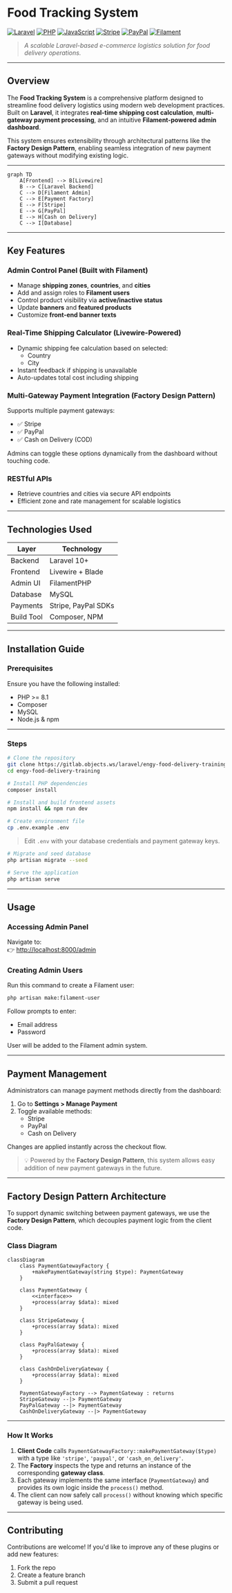 # Food Tracking System
[![Laravel](https://img.shields.io/badge/Laravel-10+-FF2D20?logo=laravel&logoColor=white )](https://laravel.com ) [![PHP](https://img.shields.io/badge/PHP-8.1+-777BB4?logo=php&logoColor=white )](https://www.php.net ) [![JavaScript](https://img.shields.io/badge/JavaScript-F7DF1E?logo=javascript&logoColor=black )](https://developer.mozilla.org/en-US/docs/Web/JavaScript ) [![Stripe](https://img.shields.io/badge/Stripe-008CDD?logo=stripe&logoColor=white )](https://stripe.com ) [![PayPal](https://img.shields.io/badge/PayPal-00457C?logo=paypal&logoColor=white )](https://www.paypal.com ) [![Filament](https://img.shields.io/badge/Filament-3.x-000000?logo=filament&logoColor=F37921 )](https://filamentphp.com )

> *A scalable Laravel-based e-commerce logistics solution for food delivery operations.*

---

## Overview

The **Food Tracking System** is a comprehensive platform designed to streamline food delivery logistics using modern web development practices. Built on **Laravel**, it integrates **real-time shipping cost calculation**, **multi-gateway payment processing**, and an intuitive **Filament-powered admin dashboard**.

This system ensures extensibility through architectural patterns like the **Factory Design Pattern**, enabling seamless integration of new payment gateways without modifying existing logic.

---

```mermaid
graph TD
    A[Frontend] --> B[Livewire]
    B --> C[Laravel Backend]
    C --> D[Filament Admin]
    C --> E[Payment Factory]
    E --> F[Stripe]
    E --> G[PayPal]
    E --> H[Cash on Delivery]
    C --> I[Database]
```

---

## Key Features

### Admin Control Panel (Built with Filament)

- Manage **shipping zones**, **countries**, and **cities**
- Add and assign roles to **Filament users**
- Control product visibility via **active/inactive status**
- Update **banners** and **featured products**
- Customize **front-end banner texts**

### Real-Time Shipping Calculator (Livewire-Powered)

- Dynamic shipping fee calculation based on selected:
  - Country
  - City
- Instant feedback if shipping is unavailable
- Auto-updates total cost including shipping

### Multi-Gateway Payment Integration (Factory Design Pattern)

Supports multiple payment gateways:
- ✅ Stripe
- ✅ PayPal
- ✅ Cash on Delivery (COD)

Admins can toggle these options dynamically from the dashboard without touching code.

### RESTful APIs

- Retrieve countries and cities via secure API endpoints
- Efficient zone and rate management for scalable logistics

---

## Technologies Used

| Layer       | Technology           |
|------------|----------------------|
| Backend    | Laravel 10+          |
| Frontend   | Livewire + Blade     |
| Admin UI   | FilamentPHP          |
| Database   | MySQL                |
| Payments   | Stripe, PayPal SDKs  |
| Build Tool | Composer, NPM        |

---

## Installation Guide

### Prerequisites

Ensure you have the following installed:

- PHP >= 8.1
- Composer
- MySQL
- Node.js & npm

---

### Steps

```bash
# Clone the repository
git clone https://gitlab.objects.ws/laravel/engy-food-delivery-training.git  
cd engy-food-delivery-training
```

```bash
# Install PHP dependencies
composer install
```

```bash
# Install and build frontend assets
npm install && npm run dev
```

```bash
# Create environment file
cp .env.example .env
```

> Edit `.env` with your database credentials and payment gateway keys.

```bash
# Migrate and seed database
php artisan migrate --seed
```

```bash
# Serve the application
php artisan serve
```

---

## Usage

### Accessing Admin Panel

Navigate to:  
👉 [http://localhost:8000/admin](http://localhost:8000/admin)

### Creating Admin Users

Run this command to create a Filament user:

```bash
php artisan make:filament-user
```

Follow prompts to enter:
- Email address
- Password

User will be added to the Filament admin system.

---

## Payment Management

Administrators can manage payment methods directly from the dashboard:

1. Go to **Settings > Manage Payment**
2. Toggle available methods:
   - Stripe
   - PayPal
   - Cash on Delivery

Changes are applied instantly across the checkout flow.

> 💡 Powered by the **Factory Design Pattern**, this system allows easy addition of new payment gateways in the future.

---

## Factory Design Pattern Architecture

To support dynamic switching between payment gateways, we use the **Factory Design Pattern**, which decouples payment logic from the client code.

### Class Diagram

```mermaid
classDiagram
    class PaymentGatewayFactory {
        +makePaymentGateway(string $type): PaymentGateway
    }

    class PaymentGateway {
        <<interface>>
        +process(array $data): mixed
    }

    class StripeGateway {
        +process(array $data): mixed
    }

    class PayPalGateway {
        +process(array $data): mixed
    }

    class CashOnDeliveryGateway {
        +process(array $data): mixed
    }

    PaymentGatewayFactory --> PaymentGateway : returns
    StripeGateway --|> PaymentGateway
    PayPalGateway --|> PaymentGateway
    CashOnDeliveryGateway --|> PaymentGateway
```

---

###  How It Works

1. **Client Code** calls `PaymentGatewayFactory::makePaymentGateway($type)` with a type like `'stripe'`, `'paypal'`, or `'cash_on_delivery'`.
2. The **Factory** inspects the type and returns an instance of the corresponding **gateway class**.
3. Each gateway implements the same interface (`PaymentGateway`) and provides its own logic inside the `process()` method.
4. The client can now safely call `process()` without knowing which specific gateway is being used.

---

## Contributing

Contributions are welcome! If you'd like to improve any of these plugins or add new features:

1. Fork the repo
2. Create a feature branch
3. Submit a pull request

